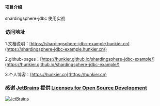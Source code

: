 
#### 项目介绍

shardingsphere-jdbc 使用实战

### 访问地址

1.文档说明：[https://shardingsphere-jdbc-example.hunkier.cn](https://shardingsphere-jdbc-example.hunkier.cn/)

2.github-pages：[https://hunkier.github.io/shardingsphere-jdbc-example/](https://hunkier.github.io/shardingsphere-jdbc-example/)

3.个人博客：[https://hunkier.cn](https://hunkier.cn)


### 感谢 [JetBrains](https://www.jetbrains.com/?from=hunkier.github.io) 提供 [Licenses for Open Source Development](https://www.jetbrains.com/community/opensource/#support)

[![JetBrains](https://hunkier.cn/assets/img/jetbrains.svg)](https://www.jetbrains.com/?from=hunkier.github.io)

